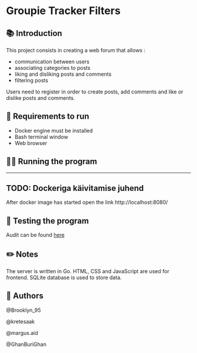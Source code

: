 # Groupie Tracker Filters

## 📚 Introduction
This project consists in creating a web forum that allows :

- communication between users
- associating categories to posts
- liking and disliking posts and comments
- filtering posts

Users need to register in order to create posts, add comments and like or dislike posts and comments.

## 👟 Requirements to run

- Docker engine must be installed
- Bash terminal window
- Web browser

## 🏃‍♂️ Running the program
----------------------------------
TODO:
Dockeriga käivitamise juhend
----------------------------------
After docker image has started open the link http://localhost:8080/

## 🧪 Testing the program
Audit can be found [here](https://github.com/01-edu/public/tree/master/subjects/forum/audit)

## ✏️ Notes
The server is written in Go. HTML, CSS and JavaScript are used for frontend. SQLite database is used to store data.

## 🤴 Authors
@Brooklyn_95

@kretesaak

@margus.aid

@GhanBuriGhan